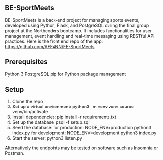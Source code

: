 ## BE-SportMeets

BE-SportMeets is a back-end project for managing sports events, developed using Python, Flask, and PostgreSQL during the final group project at the Northcoders bootcamp. It includes functionalities for user management, event handling and real-time messaging using RESTful API practices.
Here is the front end repo of the app: https://github.com/AFF4NN/FE-SportMeets

## Prerequisites
Python 3
PostgreSQL
pip for Python package management

## Setup
1. Clone the repo
2. Set up a virtual environment: python3 -m venv venv
   source venv/bin/activate
3. Install dependencies: pip install -r requirements.txt
4. Set up the database: psql -f setup.sql
5. Seed the database:
for production: NODE_ENV=production python3 index.py
for development: NODE_ENV=development python3 index.py
6. Start the server: python3 listen.py

Alternatively the endpoints may be tested on software such as Insomnia or Postman.





